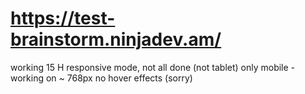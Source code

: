 # https://test-brainstorm.ninjadev.am/
working 15 H
responsive mode, not all done (not tablet) only mobile - working on ~ 768px
no hover effects (sorry)
